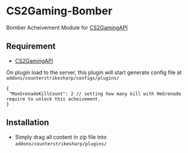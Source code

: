 # CS2Gaming-Bomber
 Bomber Acheivement Module for [CS2GamingAPI](https://github.com/oylsister/CS2GamingAPI/)

 ## Requirement
- [CS2GamingAPI](https://github.com/oylsister/CS2GamingAPI/)

 On plugin load to the server, this plugin will start generate config file at ``addons/counterstrikesharp/configs/plugins/``
 ```jsonc
{
  "MaxGrenadeKillCount": 2 // setting how many kill with HeGrenade require to unlock this acheivement.
}
 ```

## Installation
- Simply drag all content in zip file into ``addons/counterstrikesharp/plugins/``

